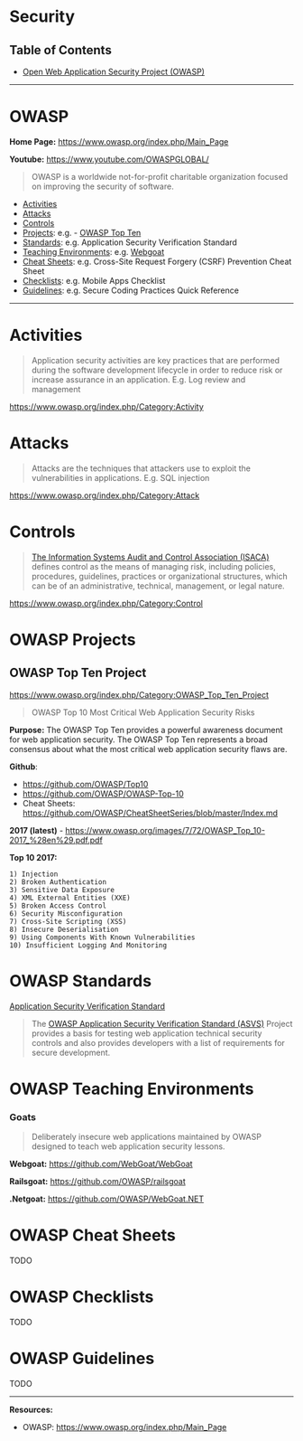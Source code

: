 # Security

## Table of Contents

- [Open Web Application Security Project (OWASP)](#owasp)

---

# OWASP

**Home Page:** https://www.owasp.org/index.php/Main_Page

**Youtube:** https://www.youtube.com/OWASPGLOBAL/

> OWASP is a worldwide not-for-profit charitable organization focused on improving the security of software.

- [Activities](#Activites)
- [Attacks](#Attacks)
- [Controls](#Controls)
- [Projects](#OWASP-Projects): e.g. - [OWASP Top Ten](#OWASP-Top-Ten-Project)
- [Standards](#OWASP-Standards): e.g. Application Security Verification Standard
- [Teaching Environments](#OWASP-Teaching-Environments): e.g. [Webgoat](#Goats)
- [Cheat Sheets](#OWASP-Cheat-Sheets): e.g. Cross-Site Request Forgery (CSRF) Prevention Cheat Sheet
- [Checklists](#OWASP-Checklists): e.g. Mobile Apps Checklist
- [Guidelines](#OWASP-Guidelines): e.g. Secure Coding Practices Quick Reference

---

# Activities

> Application security activities are key practices that are performed during the software development lifecycle in order to reduce risk or increase assurance in an application. E.g. Log review and management

https://www.owasp.org/index.php/Category:Activity

# Attacks

> Attacks are the techniques that attackers use to exploit the vulnerabilities in applications. E.g. SQL injection

https://www.owasp.org/index.php/Category:Attack

# Controls

> [The Information Systems Audit and Control Association (ISACA)](https://www.isaca.org/pages/default.aspx) defines control as the means of managing risk, including policies, procedures, guidelines, practices or organizational structures, which can be of an administrative, technical, management, or legal nature.

https://www.owasp.org/index.php/Category:Control

# OWASP Projects

## OWASP Top Ten Project

https://www.owasp.org/index.php/Category:OWASP_Top_Ten_Project

> OWASP Top 10 Most Critical Web Application Security Risks

**Purpose:** The OWASP Top Ten provides a powerful awareness document for web application security. The OWASP Top Ten represents a broad consensus about what the most critical web application security flaws are.

**Github**:
- https://github.com/OWASP/Top10
- https://github.com/OWASP/OWASP-Top-10
- Cheat Sheets: https://github.com/OWASP/CheatSheetSeries/blob/master/Index.md

**2017 (latest)** - https://www.owasp.org/images/7/72/OWASP_Top_10-2017_%28en%29.pdf.pdf

**Top 10 2017:**
```
1) Injection
2) Broken Authentication
3) Sensitive Data Exposure
4) XML External Entities (XXE)
5) Broken Access Control
6) Security Misconfiguration
7) Cross-Site Scripting (XSS)
8) Insecure Deserialisation
9) Using Components With Known Vulnerabilities
10) Insufficient Logging And Monitoring
```

# OWASP Standards

[Application Security Verification Standard](https://www.owasp.org/index.php/Category:OWASP_Application_Security_Verification_Standard_Project)

> The [OWASP Application Security Verification Standard (ASVS)](https://www.owasp.org/index.php/Category:OWASP_Application_Security_Verification_Standard_Project) Project provides a basis for testing web application technical security controls and also provides developers with a list of requirements for secure development.

# OWASP Teaching Environments

### Goats

> Deliberately insecure web applications maintained by OWASP designed to teach web application security lessons.

**Webgoat:** https://github.com/WebGoat/WebGoat

**Railsgoat:** https://github.com/OWASP/railsgoat

**.Netgoat:** https://github.com/OWASP/WebGoat.NET

# OWASP Cheat Sheets

TODO

# OWASP Checklists

TODO

# OWASP Guidelines

TODO

---

**Resources:**

- OWASP: https://www.owasp.org/index.php/Main_Page